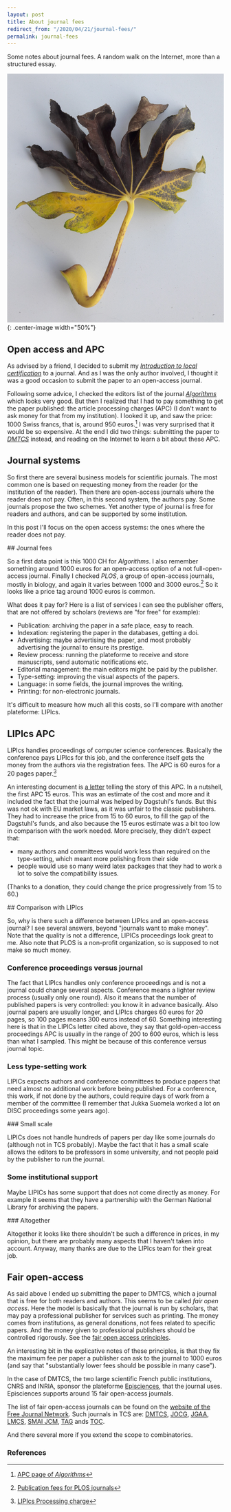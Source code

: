 ```yaml
---
layout: post
title: About journal fees
redirect_from: "/2020/04/21/journal-fees/"
permalink: journal-fees
---
```


Some notes about journal fees. A random walk on the Internet, more than a 
structured essay.

![](assets/feuille.jpg){: .center-image width="50%"}

## Open access and APC

As advised by a friend, I decided to submit my 
[*Introduction to local certification*](https://www.dii.uchile.cl/~feuilloley/publications/introduction-certification.html)
to a journal. 
And as I was the only author involved, 
I thought it was a good occasion to submit the paper to an open-access journal. 

Following some advice, I checked the editors list of the journal 
[*Algorithms*](https://www.mdpi.com/journal/algorithms) which looks very good.
But then I realized that I had to pay something to get the paper published: the 
article processing charges (APC) (I don't want to ask money for that from my 
institution). I looked it up, and saw the price: 1000 Swiss francs, that is, 
around 950 euros.[^1] I was very surprised that it would be so expensive. 
At the end I did two things: submitting the paper to 
[*DMTCS*](https://dmtcs.episciences.org/) instead, and reading on the 
Internet to learn a bit about these APC. 

## Journal systems

So first there are several business models for scientific journals. The most common
one is based on requesting money from the reader (or the institution of the 
reader). Then there are open-access 
journals where the reader does not pay. Often, in this second system, the 
authors pay. Some journals propose the two schemes. Yet another type of journal 
is free for readers and authors, and can be supported by some institution.

In this post I'll focus on the open access systems: the ones where the
reader does not pay.

## Journal fees

So a first data point is this 1000 CH for *Algorithms*. I also remember 
something around 1000 euros for an open-access option of a not full-open-access 
journal. Finally I checked *PLOS*, a group of open-access journals, mostly in 
biology, and again it varies between 1000 and 3000 euros.[^2]
So it looks like a price tag around 1000 euros is common. 

What does it pay for? Here is a list of services I can see the publisher offers, 
that are not offered by scholars (reviews are "for free" for example):

* Publication: archiving the paper in a safe place, easy to reach.
* Indexation: registering the paper in the databases, getting a doi.
* Advertising: maybe advertising the paper, and most probably advertising the 
journal to ensure its prestige.
* Review process: running the plateforme to receive and store manuscripts, send 
automatic notifications etc. 
* Editorial management: the main editors might be paid by the publisher.
* Type-setting: improving the visual aspects of the papers.
* Language: in some fields, the journal improves the writing.
* Printing: for non-electronic journals.

It's difficult to measure how much all this costs, so I'll compare with another 
plateforme: LIPIcs.
  
## LIPIcs APC

LIPIcs handles proceedings of computer science conferences. Basically the 
conference pays LIPIcs for this job, and the conference itself gets the money 
from the authors via the registration fees. 
The APC is 60 euros for a 20 pages paper.[^3]

An interesting document is 
[a letter](https://www.dagstuhl.de/fileadmin/dagpub/apc/seidel-apc-increase-letter-march2016.pdf) 
telling the story of this APC. 
In a nutshell, the first APC 15 euros. This was an estimate of the cost and more 
and it included the fact that the journal was helped by
Dagstuhl's funds. But this was not ok with EU market laws, as it was unfair to 
the classic publishers. They had to increase the price from 15 to 60 euros, to
fill the gap of the Dagstuhl's funds, and also because the 15 euros estimate 
was a bit too low in comparison with the work needed. More precisely, they 
didn't expect that:

* many authors and committees would work less than required on the type-setting, 
which meant more polishing from their side
* people would use so many weird latex packages that they had to work a lot to 
solve the compatibility issues.

(Thanks to a donation, they could change the price progressively from 15 to 60.) 

## Comparison with LIPIcs

So, why is there such a difference between LIPIcs and an open-access journal? 
I see several answers, beyond "journals want to make money". Note that the 
quality is not a difference, LIPICs proceedings look great to me. Also note that 
PLOS is a non-profit organization, so is supposed to not make so much money.

### Conference proceedings versus journal 
The fact that LIPIcs handles only conference proceedings and is not a journal
could change several aspects.
Conference means a lighter review process (usually only one round). 
Also it means that the number of 
published papers is very controlled: you know it in advance basically. Also journal
papers are usually longer, and LIPIcs charges 60 euros for 20 pages, 
so 100 pages means 300 euros instead of 60. 
Something interesting here is that in the LIPICs letter cited above, they say 
that gold-open-access proceedings APC is usually in the range of 200 
to 600 euros, which is less than what I sampled. This might be because of this
conference versus journal topic.

### Less type-setting work

LIPICs expects authors and conference committees to produce papers that need
almost no additional work before being published. For a conference, this work, 
if not done by the authors, could require days of work from a member of the 
committee (I remember that Jukka Suomela worked a lot on DISC proceedings some 
years ago). 

### Small scale

LIPICs does not handle hundreds of papers per day like some journals do (although 
not in TCS probably). Maybe the fact that it has a small scale allows the 
editors to be professors in some university, and not people paid by the publisher 
to run the journal.

### Some institutional support

Maybe LIPICs has some support that does not come directly as money. For example 
it seems that they have a partnership with the German National Library for 
archiving the papers.

### Altogether

Altogether it looks like there shouldn't be such a difference in prices, in my 
opinion, but there are probably many aspects that I haven't taken into account. 
Anyway, many thanks are due to the LIPIcs team for their great job.

## Fair open-access

As said above I ended up submitting the paper to DMTCS, which a journal that
is free for both readers and authors. This seems to be called *fair open access*.
Here the model is basically that the journal is run by scholars, that may pay a 
professional publisher for services such as printing. The money comes from 
institutions, as general donations, not fees related to specific papers. And the
money given to professional publishers should be controlled rigorously. 
See the 
[fair open access principles](https://www.fairopenaccess.org/the-fair-open-access-principles/).

An interesting bit in the explicative notes of these principles, is that they 
fix the maximum fee per paper a publisher can ask to the journal to 1000 euros 
(and say that "substantially lower fees should be possible in many case").

In the case of DMTCS, the two large scientific French public institutions, CNRS 
and INRIA, sponsor the plateforme [Episciences](https://www.episciences.org/), 
that the journal uses. Episciences supports around 15 fair open-access journals.

The list of fair open-access journals can be found on the 
[website of the Free Journal Network](https://freejournals.org/). Such journals
in TCS are: [DMTCS](https://dmtcs.episciences.org/), [JOCG](jocg.org), 
[JGAA](jgaa.info), [LMCS](https://lmcs.episciences.org), 
[SMAI JCM](https://smai-jcm.math.cnrs.fr/index.php/SMAI-JCM/),
[TAG](https://digitalcommons.georgiasouthern.edu/tag/) ands
[TOC](https://theoryofcomputing.org/).

And there several more if you extend the scope to combinatorics.

### References
[^1]: [APC page of *Algorithms*](https://www.mdpi.com/journal/algorithms/apc)
[^2]: [Publication fees for PLOS journals](https://plos.org/publish/fees/)
[^3]: [LIPIcs Processing charge](https://www.dagstuhl.de/en/publications/lipics/processing-charge/)



